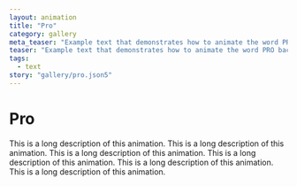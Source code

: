 ```yaml
---
layout: animation
title: "Pro"
category: gallery
meta_teaser: "Example text that demonstrates how to animate the word PRO back and forth."
teaser: "Example text that demonstrates how to animate the word PRO back and forth."
tags: 
  - text
story: "gallery/pro.json5"
---
```

# Pro

This is a long description of this animation. This is a long description of this animation. This is a long description of this animation. This is a long description of this animation. This is a long description of this animation. This is a long description of this animation. 
